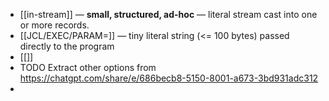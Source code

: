 - [[in-stream]] — **small, structured, ad-hoc** — literal stream cast into one or more records.
- [[JCL/EXEC/PARAM=]] — tiny literal string (<= 100 bytes) passed directly to the program
- [[]]
- TODO Extract other options from https://chatgpt.com/share/e/686becb8-5150-8001-a673-3bd931adc312
-